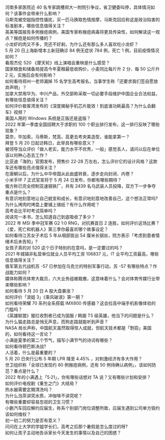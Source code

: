 河南多家医院近 40 名专家跳槽郑大一附院引争议，省卫健委叫停，具体情况如何？该事件会带来什么影响？  
马斯克被空姐指控性骚扰，买一匹马换取色情按摩，马斯克回应称这是政治陷害的标准剧本，哪些信息值得关注？  
英美等国报告多例猴痘病例，美国专家称猴痘病毒将更具传染性，如何解读这一观点？猴痘是如何传播的？  
小龙虾的肉又不多，壳还不好剥，为什么还有那么多人喜欢吃小龙虾？  
5 月 20 日上海新增本土新冠确诊 84 例无症状 784 例，死亡 1 例，目前疫情情况如何？  
看周杰伦 520 《摩天轮》线上演唱会重映是什么感受？  
国家粮食和储备局提高今年夏粮最低收购价，小麦同比每斤升 2 分、每 50 公斤升 2 元，实施后会有何影响？  
如何看待郑州一老师漏掉 15 名学生高考报名，当事学生称「还要求我们签自愿放弃声明」？  
加拿大禁用华为、中兴产品，外交部称采取一切必要手段维护中国企业合法权益，有哪些信息值得关注？  
如何评价极客湾发布的《深度揭秘手机芯片能效！到底谁功耗最高？为什么会翻车》视频？  
美国人用的 Windows 系统是正版还是盗版？  
2022 年第一季度全国招聘大于求职的 100 个职业排行发布，这一排行反映了哪些现象？  
莫奈，毕加索，马蒂斯，梵高，高更去考央美造型，谁能拿第一？  
拜登 5 月 20 日起访韩日，此举具有哪些意义？  
被领导当众评价「做人老实，能力水平不优秀，一般」感觉丢人，请问以后在单位该以何种心态去工作？  
比亚迪「海豹」官图发布，预售价 22-28 万左右，怎么评价它的设计风格？这款车还有哪些亮点值得关注？  
在唐朝以后，为什么中华帝国从此由盛转衰，逐步走向封闭、内卷？  
小米手环 7 正式官宣将于 5 月 24 日发布，你都有哪些期待？  
俄方称已完全控制亚速钢铁厂，共有 2439 名乌武装人员投降，双方下一步争夺重点是什么？  
有意识地刻意地让自己蜕变和成长，有意识地刻意地改善自己，这个想法正常吗?  
为什么烤肉时烤盘上要铺上锡纸？有什么作用呢？  
高考会比平时考试简单吗？  
阅读完一本书，怎么知道自己到底吸收了多少？  
2022 年 MSI 季中冠军赛 G2 1:0 RNG，对抗赛首日 2 连胜，如何评价这场比赛？  
《爱，死亡和机器人》第三季你最喜欢哪个故事设定？  
如何看待江苏女子术后 5 年从咽部拔出 54 厘米长钢丝，院方表示「考虑到患者情绪术后未告知」?  
女孩子真的对 520 这个日子特别的在意吗，是一定要过的吗？  
2021 年城镇非私营单位就业人员平均工资 106837 元，IT 业平均工资最高，哪些信息值得关注？  
俄军第五代战机苏 -57 已参加在乌克兰的特别军事行动，苏 -57 有哪些特点？作战能力如何？  
媒体称腾讯体育大裁员，六大业务组被裁撤，这意味着什么？会对体育传媒行业带来哪些影响？  
如何看待 5 月 20 日 A 股大盘暴涨？  
如何评价「浪姐 3」《乘风破浪》第一期？  
如何看待荣耀 70 系列全系搭载 IMX800 传感器？这会拉高中端手机影像体验的门槛吗？  
《英雄联盟》猩红收割者已成为国服 / 韩服 T5 级英雄，他当下的问题是什么？  
为什么猫走路总是悄无声息，而狗走路就能听到声音？  
NASA 局长声称，中国航天虽然取得惊人成就，但航天技术都是「剽窃」美国的，如何看待这一言论？  
小满是夏季的第二个节气，描写小满节气的诗词有哪些？  
如何看待顿巴斯决战?  
人活着，什么是最重要的？  
5 月 20 日央行公布 5 年期 LPR 降至 4.45% ，对刺激经济有多大作用？  
世卫组织称「全球已发现约 80 例猴痘病例，还有 50 例待确认病例」，该如何防范？重点是什么？  
2022 年的小满遇上「5·21」，你有哪些话想对 TA 说？又有哪些计划和安排？  
如何评价电视剧《重生之门》大结局？  
热水器需要定期清洗吗？  
为什么泡茶讲究水质，冲咖啡不讲究呢？  
有哪些重要却容易忽视的卫生习惯？  
小鹏汽车回应解约应届生，称系个别部门岗位调整所致，应届生遇到公司单方毁约该如何维权？  
初一初二的努力是否有意义？  
问问在上大学的学姐学长们，高考之后那个暑假是怎么度过的呀?  
如何让孩子主动地告诉家长今天发生的事情以及自己的困惑？  

